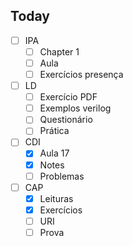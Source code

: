 ## Today
- [ ] IPA
	- [ ] Chapter 1
	- [ ] Aula
	- [ ] Exercícios presença
- [ ] LD
	- [ ] Exercício PDF
	- [ ] Exemplos verilog
	- [ ] Questionário
	- [ ] Prática
- [ ] CDI
	- [x] Aula 17
	- [x] Notes
	- [ ] Problemas
- [ ] CAP
	- [x] Leituras
	- [x] Exercícios
	- [ ] URI
	- [ ] Prova
